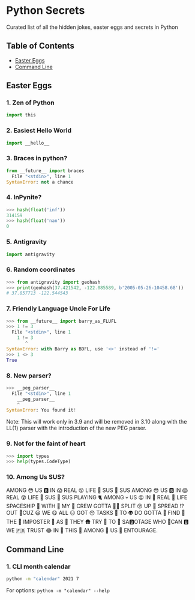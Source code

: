 # Python Secrets
Curated list of all the hidden jokes, easter eggs and secrets in Python


## Table of Contents
- [Easter Eggs](#easter-eggs)
- [Command Line](#command-line)


## Easter Eggs

### 1. Zen of Python
```py
import this
```

### 2. Easiest Hello World
```py
import __hello__
```

### 3. Braces in python?
```py
from __future__ import braces
  File "<stdin>", line 1
SyntaxError: not a chance
```

### 4. InPynite?
```py
>>> hash(float('inf'))
314159
>>> hash(float('nan'))
0
```

### 5. Antigravity
```py
import antigravity
```

### 6. Random coordinates
```py
>>> from antigravity import geohash
>>> print(geohash(37.421542, -122.085589, b'2005-05-26-10458.68'))
# 37.857713 -122.544543
```

### 7. Friendly Language Uncle For Life
```py
>>> from __future__ import barry_as_FLUFL
>>> 1 != 3
  File "<stdin>", line 1
    1 != 3
       ^
SyntaxError: with Barry as BDFL, use '<>' instead of '!='
>>> 1 <> 3
True
```
### 8. New parser?
```py
>>> __peg_parser__
  File "<stdin>", line 1
    __peg_parser__
    ^
SyntaxError: You found it!
```
Note: This will work only in 3.9 and will be removed in 3.10 along with the LL(1) parser with the introduction of the new PEG parser.

### 9. Not for the faint of heart
```py
>>> import types
>>> help(types.CodeType)                                          
```

### 10. Among Us SUS?
AMONG 😳 US 🅱️ IN 😱 REAL 😵 LIFE 💩 SUS 📮 SUS
AMONG 😳 US 🅱️ IN 😱 REAL 😵 LIFE 💩 SUS 📮 SUS
PLAYING 🐈 AMONG 💀 US 😡 IN 🤗 REAL 🤠 LIFE
SPACESHIP 🚀 WITH 👾 MY 👅 CREW
GOTTA 🥷🏿 SPLIT 😚 UP 🤡 SPREAD ⁉️ OUT 📮CUZ 😃 WE 😋 ALL 😐 GOT 😯 TASKS 👻 TO 👽 DO
GOTTA 👿 FIND 👺 THE 🤧 IMPOSTER 🤫 AS 👀 THEY 🛖 TRY 🗿 TO 🛶 SA🅱️OTAGE
WHO 📮CAN 🅱️ WE 🇫🇷 TRUST 😂 IN 🤪 THIS 🤯 AMONG 🤭 US 🤣 ENTOURAGE.

## Command Line

### 1. CLI month calendar
```bash
python -m "calendar" 2021 7
``` 
For options: `python -m "calendar" --help`



